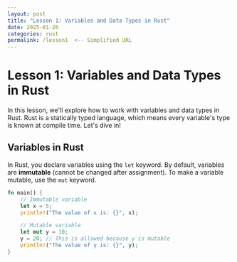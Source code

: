 ```yaml
---
layout: post
title: "Lesson 1: Variables and Data Types in Rust"
date: 2025-01-26
categories: rust
permalink: /lesson1  <-- Simplified URL
---
```


# Lesson 1: Variables and Data Types in Rust

In this lesson, we'll explore how to work with variables and data types in Rust. Rust is a statically typed language, which means every variable's type is known at compile time. Let's dive in!

## Variables in Rust
In Rust, you declare variables using the `let` keyword. By default, variables are **immutable** (cannot be changed after assignment). To make a variable mutable, use the `mut` keyword.

```rust
fn main() {
    // Immutable variable
    let x = 5;
    println!("The value of x is: {}", x);

    // Mutable variable
    let mut y = 10;
    y = 20; // This is allowed because y is mutable
    println!("The value of y is: {}", y);
}